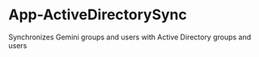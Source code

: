 App-ActiveDirectorySync
=======================

Synchronizes Gemini groups and users with Active Directory groups and users
